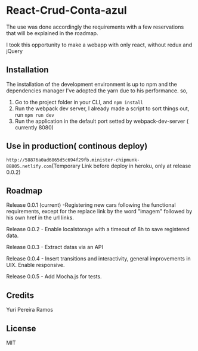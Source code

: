 # React-Crud-Conta-azul

The use was done accordingly the requirements with a few reservations that will be explained in the roadmap.

I took this opportunity to make a webapp with only react, without redux and jQuery


## Installation

The installation of the development environment is up to npm and the dependencies manager I've adopted the yarn due to his performance. so,

1. Go to the project folder in your CLI, and `npm install`
2. Run the webpack dev server, I already made a script to sort things out, run `npm run dev`
3. Run the application in the default port setted by webpack-dev-server ( currently 8080)



## Use in production( continous deploy)

`http://58876a0ad6865d5c694f29fb.minister-chipmunk-88805.netlify.com`(Temporary Link before deploy in heroku, only at release 0.0.2)


## Roadmap

Release 0.0.1 (current) -Registering new cars following the functional requirements, except for the replace link by the word "imagem" followed by his own href in the url links.

Release 0.0.2 - Enable localstorage with a timeout of 8h to save registered data.

Release 0.0.3 - Extract datas via an API

Release 0.0.4 - Insert transitions and interactivity, general improvements in UIX. Enable responsive.

Release 0.0.5 - Add Mocha.js for tests.

## Credits

Yuri Pereira Ramos 

## License

MIT

